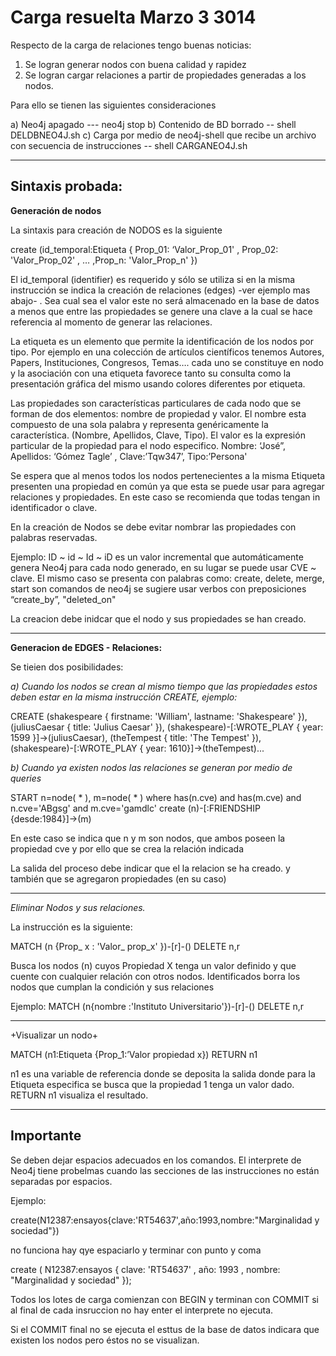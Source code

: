 Carga resuelta  Marzo 3 3014
======================

Respecto de la carga de relaciones tengo buenas noticias:

1) Se logran generar nodos con buena calidad y rapidez 
2) Se logran cargar relaciones a partir de propiedades generadas a los nodos.

Para ello se tienen las siguientes consideraciones

a) Neo4j apagado  ---   neo4j stop
b) Contenido de BD borrado  --  shell DELDBNEO4J.sh 
c) Carga por medio de neo4j-shell  que recibe un archivo con secuencia de instrucciones  -- shell CARGANEO4J.sh



_________________________________________________________________

Sintaxis probada:
--------------------

**Generación de nodos**


La sintaxis para creación de NODOS es la siguiente

create (id_temporal:Etiqueta { Prop_01: ‘Valor_Prop_01' , Prop_02: 'Valor_Prop_02' , … ,Prop_n: 'Valor_Prop_n' })


El id_temporal (identifier) es requerido y sólo se utiliza si en la misma instrucción se indica la creación de relaciones (edges) -ver ejemplo mas abajo- . Sea cual sea el valor este no será almacenado en la base de datos a menos que entre las propiedades se genere una clave a la cual se hace referencia al momento de generar las relaciones.

La etiqueta es un elemento que permite la identificación de los nodos por tipo. Por ejemplo en una colección de artículos científicos tenemos Autores, Papers, Instituciones, Congresos, Temas….  cada uno se  constituye en nodo y la asociación con una etiqueta favorece tanto su consulta como la presentación gráfica del mismo usando colores diferentes por etiqueta.

Las propiedades son características particulares de cada nodo que se forman de dos elementos: nombre de propiedad y valor. El nombre esta compuesto de una sola palabra y representa genéricamente la característica. (Nombre, Apellidos, Clave, Tipo). El valor es la expresión particular de la propiedad para el nodo especifico. Nombre: ‘José”, Apellidos: ‘Gómez Tagle’ , Clave:’Tqw347’, Tipo:’Persona'

Se espera que al menos todos los nodos pertenecientes a la misma Etiqueta presenten una propiedad en común ya que esta se puede usar para agregar relaciones y propiedades. En este caso se recomienda que todas tengan in identificador o clave.

En la creación de Nodos se debe evitar nombrar las propiedades con palabras reservadas. 

Ejemplo:  ID ~ id ~ Id ~ iD  es un valor incremental que automáticamente genera Neo4j para cada nodo generado, en su lugar se puede usar CVE ~ clave.
El mismo caso se presenta con palabras como: create, delete, merge, start son  comandos de neo4j se sugiere usar verbos con preposiciones “create_by”, "deleted_on"

La creacion debe inidcar que el nodo y sus propiedades se han creado. 

___________________________________________________________________________________

**Generacion de EDGES - Relaciones:**


Se tieien dos posibilidades:

*a) Cuando los nodos se crean al mismo tiempo que las propiedades estos deben estar en la misma instrucción CREATE, ejemplo:*

CREATE (shakespeare { firstname: 'William', lastname: 'Shakespeare' }), 
		(juliusCaesar { title: 'Julius Caesar' }), 
		(shakespeare)-[:WROTE_PLAY { year: 1599 }]->(juliusCaesar), 
		(theTempest { title: 'The Tempest' }), 
		(shakespeare)-[:WROTE_PLAY { year: 1610}]->(theTempest)...



*b) Cuando ya existen nodos las relaciones se generan por medio de queries*

START n=node( * ), m=node( * ) 
where has(n.cve) and has(m.cve) and n.cve='ABgsg' and m.cve='gamdlc'
create (n)-[:FRIENDSHIP {desde:1984}]->(m)

En este caso se indica que n y m son nodos, que ambos poseen la propiedad cve 
y por ello que se crea la relación indicada


La salida del proceso debe indicar que el la relacion se ha creado.
y también que se agregaron propiedades (en su caso)

_______________________________________________________

*Eliminar Nodos y sus relaciones.*

La instrucción es la siguiente:

MATCH (n {Prop_ x : 'Valor_ prop_x' })-[r]-()
DELETE n,r

Busca los nodos (n) cuyos Propiedad X tenga un valor definido y que cuente con cualquier relación con otros nodos. 
Identificados borra los nodos que cumplan la condición y sus relaciones

Ejemplo:
MATCH (n{nombre :'Instituto Universitario'})-[r]-()
DELETE n,r

________________________________________________________

+Visualizar un nodo+

MATCH (n1:Etiqueta {Prop_1:’Valor propiedad x}) RETURN n1

n1 es una variable de referencia donde se deposita la salida donde para la Etiqueta especifica se busca que la propiedad 1 tenga un valor dado.
RETURN n1 visualiza el resultado.

_______________________________________________________

Importante
----------

Se deben dejar espacios adecuados en los comandos. El interprete de Neo4j tiene probelmas cuando las secciones de las instrucciones no están separadas por espacios. 

Ejemplo:   

create(N12387:ensayos{clave:'RT54637',año:1993,nombre:"Marginalidad y sociedad"})

no funciona hay qye espaciarlo y terminar con punto y coma

create ( N12387:ensayos { clave: 'RT54637' , año: 1993 , nombre: "Marginalidad y sociedad" });

Todos los lotes de carga comienzan con BEGIN <enter> y terminan con COMMIT <enter> si al final de cada insruccion no hay enter el interprete no ejecuta. 

Si el COMMIT final no se ejecuta el esttus de la base de datos indicara que existen los nodos  pero éstos no se visualizan.  




